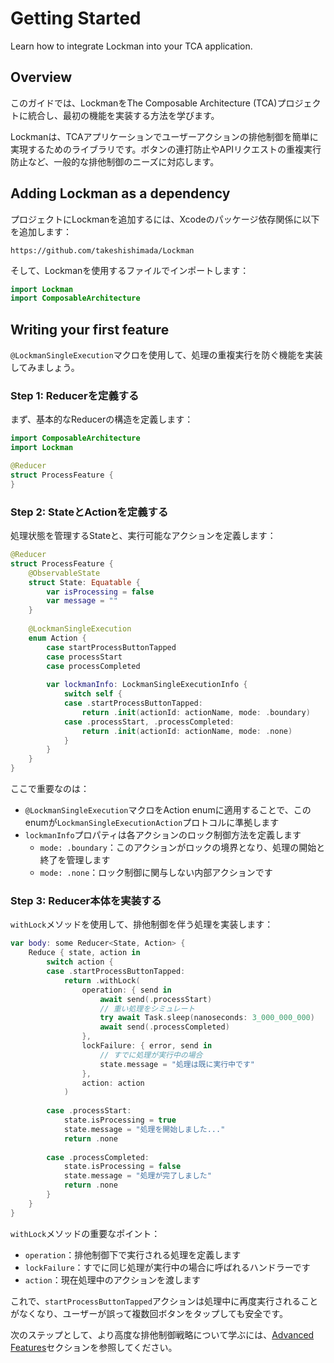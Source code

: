 # Getting Started

Learn how to integrate Lockman into your TCA application.

## Overview

このガイドでは、LockmanをThe Composable Architecture (TCA)プロジェクトに統合し、最初の機能を実装する方法を学びます。

Lockmanは、TCAアプリケーションでユーザーアクションの排他制御を簡単に実現するためのライブラリです。ボタンの連打防止やAPIリクエストの重複実行防止など、一般的な排他制御のニーズに対応します。

## Adding Lockman as a dependency

プロジェクトにLockmanを追加するには、Xcodeのパッケージ依存関係に以下を追加します：

```
https://github.com/takeshishimada/Lockman
```

そして、Lockmanを使用するファイルでインポートします：

```swift
import Lockman
import ComposableArchitecture
```

## Writing your first feature

`@LockmanSingleExecution`マクロを使用して、処理の重複実行を防ぐ機能を実装してみましょう。

### Step 1: Reducerを定義する

まず、基本的なReducerの構造を定義します：

```swift
import ComposableArchitecture
import Lockman

@Reducer
struct ProcessFeature {
}
```

### Step 2: StateとActionを定義する

処理状態を管理するStateと、実行可能なアクションを定義します：

```swift
@Reducer
struct ProcessFeature {
    @ObservableState
    struct State: Equatable {
        var isProcessing = false
        var message = ""
    }
    
    @LockmanSingleExecution
    enum Action {
        case startProcessButtonTapped
        case processStart
        case processCompleted
        
        var lockmanInfo: LockmanSingleExecutionInfo {
            switch self {
            case .startProcessButtonTapped:
                return .init(actionId: actionName, mode: .boundary)
            case .processStart, .processCompleted:
                return .init(actionId: actionName, mode: .none)
            }
        }
    }
}
```

ここで重要なのは：

- `@LockmanSingleExecution`マクロをAction enumに適用することで、このenumが`LockmanSingleExecutionAction`プロトコルに準拠します
- `lockmanInfo`プロパティは各アクションのロック制御方法を定義します
  - `mode: .boundary`：このアクションがロックの境界となり、処理の開始と終了を管理します
  - `mode: .none`：ロック制御に関与しない内部アクションです

### Step 3: Reducer本体を実装する

`withLock`メソッドを使用して、排他制御を伴う処理を実装します：

```swift
var body: some Reducer<State, Action> {
    Reduce { state, action in
        switch action {
        case .startProcessButtonTapped:
            return .withLock(
                operation: { send in
                    await send(.processStart)
                    // 重い処理をシミュレート
                    try await Task.sleep(nanoseconds: 3_000_000_000)
                    await send(.processCompleted)
                },
                lockFailure: { error, send in
                    // すでに処理が実行中の場合
                    state.message = "処理は既に実行中です"
                },
                action: action
            )
            
        case .processStart:
            state.isProcessing = true
            state.message = "処理を開始しました..."
            return .none
            
        case .processCompleted:
            state.isProcessing = false
            state.message = "処理が完了しました"
            return .none
        }
    }
}
```

`withLock`メソッドの重要なポイント：

- `operation`：排他制御下で実行される処理を定義します
- `lockFailure`：すでに同じ処理が実行中の場合に呼ばれるハンドラーです
- `action`：現在処理中のアクションを渡します

これで、`startProcessButtonTapped`アクションは処理中に再度実行されることがなくなり、ユーザーが誤って複数回ボタンをタップしても安全です。

次のステップとして、より高度な排他制御戦略について学ぶには、[Advanced Features](<doc:AdvancedFeatures>)セクションを参照してください。